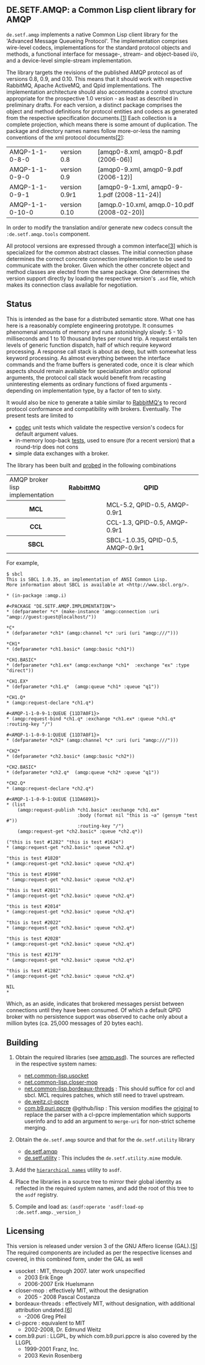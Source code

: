 <head>
 <title>DE.SETF.AMQP</title>
</head>

DE.SETF.AMQP: a Common Lisp client library for AMQP
-------

`de.setf.amqp` implements a native Common Lisp client library for the 'Advanced Message Queueing
 Protocol'. The implementation comprises wire-level codecs, implementations
 for the standard protocol objects and methods, a functional interface for message-,
 stream- and object-based i/o, and a device-level simple-stream implementation.

 The library targets the revisions of the published AMQP protocol as of versions
 0.8, 0.9, and 0.10. This means that it should work with respective RabbitMQ,
 Apache ActiveMQ, and Qpid implementations. The implementation architecture
 should also accommodate a control structure appropriate for the prospective
 1.0 version - as least as described in preliminary drafts.
 For each version, a distinct package comprises the object and method
 definitions for protocol entities and codecs as generated from the respective
 specification documents.[[1]] Each collection is a
 complete projection, which means there is some amount of duplication.
 The package and directory names names follow more-or-less the naming conventions of the
 xml protocol documents[[2]]:

<table>
<tr><td>AMQP-1-1-0-8-0</td>  <td>version 0.8</td>   <td>[amqp0-8.xml, amqp0-8.pdf (2006-06)]</tr>
<tr><td>AMQP-1-1-0-9-0</td>  <td>version 0.9</td>   <td>[amqp0-9.xml, amqp0-9.pdf (2006-12)]</tr>
<tr><td>AMQP-1-1-0-9-1</td>  <td>version 0.9r1</td> <td>[amqp0-9-1.xml, amqp0-9-1.pdf (2008-11-24)]</tr>
<tr><td>AMQP-1-1-0-10-0</td> <td>version 0.10</td>  <td>[amqp.0-10.xml, amqp.0-10.pdf (2008-02-20)]</tr>
</table>

 In order to modify the translation and/or generate new codecs consult the `:de.setf.amqp.tools` component.

 All protocol versions are expressed through a common interface[[3]] which is specialized for the common
 abstract classes. The initial connection phase determines the correct concrete connection implementation
 to be used to communicate with the broker. Given which the other concrete object and method classes are
 elected from the same package. One determines the version support directly by loading the respective
 version's `.asd` file, which makes its connection class available for negotiation.

 [1]: tools/spec.lisp
 [2]: http://www.amqp.org/confluence/display/AMQP/AMQP+Specification
 [3]: documentation/index.html


Status
------

This is intended as the base for a distributed semantic store.
What one has here is a reasonably complete engineering prototype.
It consumes phenomenal amounts of memory and runs astonishingly slowly:
5 - 10 milliseconds and 1 to 10 thousand bytes per round trip.
A request entails ten levels of generic function dispatch, half of which require keyword processing.
A response call stack is about as deep, but with somewhat less keyword processing.
As almost everything between the interface commands and the frame buffers is generated code, once it is clear
which aspects should remain available for specialization and/or optional arguments, the protocol call
stack would benefit from recasting uninteresting elements as ordinary functions of fixed arguments - depending
on implementation type, by a factor of ten to sixty.

It would also be nice to generate a table similar to [RabbitMQ's](http://www.rabbitmq.com/specification.html) to
record protocol  conformance  and compatibility with brokers. Eventually.
The present tests are limited to

- [codec](test/AMQP-1-1-0-9-1/test.lisp) unit tests which validate the respective version's codecs for default
  argument values.
- in-memory loop-back [tests](test/test.lisp), used to ensure (for a recent version) that a round-trip
  does not cons
- simple data exchanges with a broker.


The library has been built and [probed](file:///examples/examples.lisp) in the following combinations

<table>
<tr><td>AMQP broker<br/>lisp implementation</td><th>RabbittMQ</th><th>QPID</th></tr>
<tr><th>MCL</th><td/><td>MCL-5.2, QPID-0.5, AMQP-0.9r1</td></tr>
<tr><th>CCL</th><td/><td>CCL-1.3, QPID-0.5, AMQP-0.9r1</td></tr>
<tr><th>SBCL</th><td/><td>SBCL-1.0.35, QPID-0.5, AMQP-0.9r1</td></tr>
</table>

For example,

    $ sbcl
    This is SBCL 1.0.35, an implementation of ANSI Common Lisp.
    More information about SBCL is available at <http://www.sbcl.org/>.

    * (in-package :amqp.i)

    #<PACKAGE "DE.SETF.AMQP.IMPLEMENTATION">
    * (defparameter *c* (make-instance 'amqp:connection :uri "amqp://guest:guest@localhost/"))

    *C*
    * (defparameter *ch1* (amqp:channel *c* :uri (uri "amqp:///")))

    *CH1*
    * (defparameter *ch1.basic* (amqp:basic *ch1*))

    *CH1.BASIC*
    * (defparameter *ch1.ex* (amqp:exchange *ch1*  :exchange "ex" :type "direct"))

    *CH1.EX*
    * (defparameter *ch1.q*  (amqp:queue *ch1* :queue "q1"))

    *CH1.Q*
    * (amqp:request-declare *ch1.q*)

    #<AMQP-1-1-0-9-1:QUEUE {11D7A0F1}>
    * (amqp:request-bind *ch1.q* :exchange *ch1.ex* :queue *ch1.q* :routing-key "/")

    #<AMQP-1-1-0-9-1:QUEUE {11D7A0F1}>
    * (defparameter *ch2* (amqp:channel *c* :uri (uri "amqp:///")))

    *CH2* 
    * (defparameter *ch2.basic* (amqp:basic *ch2*))

    *CH2.BASIC*
    * (defparameter *ch2.q*  (amqp:queue *ch2* :queue "q1"))

    *CH2.Q*
    * (amqp:request-declare *ch2.q*)

    #<AMQP-1-1-0-9-1:QUEUE {11DA6891}>
    * (list
        (amqp:request-publish *ch1.basic* :exchange *ch1.ex*
                              :body (format nil "this is ~a" (gensym "test #"))
                              :routing-key "/")
        (amqp:request-get *ch2.basic* :queue *ch2.q*))

    ("this is test #1282" "this is test #1624")
    * (amqp:request-get *ch2.basic* :queue *ch2.q*)

    "this is test #1820"
    * (amqp:request-get *ch2.basic* :queue *ch2.q*)

    "this is test #1998"
    * (amqp:request-get *ch2.basic* :queue *ch2.q*)

    "this is test #2011"
    * (amqp:request-get *ch2.basic* :queue *ch2.q*)

    "this is test #2014"
    * (amqp:request-get *ch2.basic* :queue *ch2.q*)

    "this is test #2022"
    * (amqp:request-get *ch2.basic* :queue *ch2.q*)

    "this is test #2028"
    * (amqp:request-get *ch2.basic* :queue *ch2.q*)

    "this is test #2179"
    * (amqp:request-get *ch2.basic* :queue *ch2.q*)

    "this is test #1282"
    * (amqp:request-get *ch2.basic* :queue *ch2.q*)

    NIL
    * 

Which, as an aside, indicates that brokered messages persist between connections until they have been consumed.
Of which a default QPID broker with no persistence support was observed to cache only about a million bytes
(ca. 25,000 messages of 20 bytes each).


Building
---------

  1. Obtain the required libraries (see [amqp.asd](file://amqp.asd)). The sources are reflected in the respective
system names:

      * [net.common-lisp.usocket](http://common-lisp.net/project/usocket/)
      * [net.common-lisp.closer-mop](http://common-lisp.net/project/closer/)
      * [net.common-lisp.bordeaux-threads](http://common-lisp.net/project/bordeaux-threads/) :
         This should suffice for ccl and sbcl.
         MCL requires patches, which still need to travel upstream.
      * [de.weitz.cl-ppcre](http://weitz.de/cl-ppcre/) 
      * [com.b9.puri.ppcre](http://github.com/lisp/com.b9.puri.ppcre) @github/lisp :
         This version modifies the [original](http://puri.b9.com/) to replace the parser with
         a cl-ppcre implementation which supports userinfo and to add an argument to `merge-uri` for non-strict
         scheme merging.

  2. Obtain the `de.setf.amqp` source and that for the `de.setf.utility` library

      * [de.setf.amqp](http://github.com/lisp/de.setf.amqp)
      * [de.setf.utility](http://github.com/lisp/de.setf.utility) :
         This includes the `de.setf.utility.mime` module.

  3. Add the [`hierarchical names`](http://github.com/lisp/de.setf.utility/blob/master/asdf/hierarchical-names.lisp)
     utility to `asdf`.
  4. Place the libraries in a source tree to mirror their global identity as reflected in the required system 
     names, and add the root of this tree to the `asdf` registry.
  5. Compile and load as: `(asdf:operate 'asdf:load-op :de.setf.amqp._version_)`


Licensing
---------

This version is released under version 3 of the GNU Affero license (GAL).[[5]]
The required components are included as per the respective licenses and covered,
in this combined form,  under the GAL as well

- usocket : MIT, through 2007. later work unspecified
  - 2003 Erik Enge
  - 2006-2007 Erik Huelsmann 
- closer-mop : effectively MIT, without the designation
  - 2005 - 2008 Pascal Costanza
- bordeaux-threads : effectively MIT, without designation, with additional attribution undated.[[6]]
  - -2006 Greg Pfeil
- cl-ppcre : equivalent to MIT
  - 2002-2008, Dr. Edmund Weitz
- com.b9.puri : LLGPL, by which com.b9.puri.ppcre is also covered by the LLGPL
  - 1999-2001 Franz, Inc.
  - 2003 Kevin Rosenberg


 [5]: file:///LICENSE
 [6]: http://common-lisp.net/project/bordeaux-threads/darcs/bordeaux-threads/CONTRIBUTORS